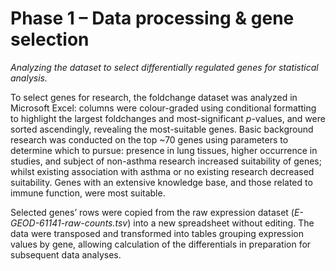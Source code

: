 # Phase 1 – Data processing & gene selection

_Analyzing the dataset to select differentially regulated genes for statistical analysis._

To select genes for research, the foldchange dataset was analyzed in Microsoft Excel: columns were colour-graded using conditional formatting to highlight the largest foldchanges and most-significant _p_-values, and were sorted ascendingly, revealing the most-suitable genes. Basic background research was conducted on the top \~70 genes using parameters to determine which to pursue: presence in lung tissues, higher occurrence in studies, and subject of non-asthma research increased suitability of genes; whilst existing association with asthma or no existing research decreased suitability. Genes with an extensive knowledge base, and those related to immune function, were most suitable.

Selected genes’ rows were copied from the raw expression dataset (_E-GEOD-61141-raw-counts.tsv_) into a new spreadsheet without editing. The data were transposed and transformed into tables grouping expression values by gene, allowing calculation of the differentials in preparation for subsequent data analyses.
